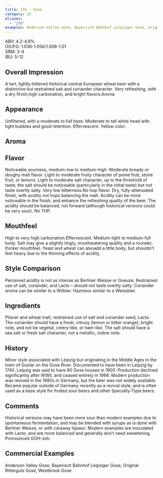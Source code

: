 ```yaml
---
title: 23G - Gose
category: 23
aliases: 
  - "23G"
examples: Anderson Valley Gose, Bayerisch Bahnhof Leipziger Gose, Original Ritterguts Gose, Westbrook Gose
---
```


ABV: 4.2-4.8%  
OG/FG: 1.036-1.056/1.006-1.01  
SRM: 3-4  
IBU: 5-12

## Overall Impression
A tart, lightly-bittered historical central European wheat beer with a distinctive but restrained salt and coriander character. Very refreshing, with a dry finish,high carbonation, and bright flavors.Aroma

## Appearance
Unfiltered, with a moderate to full haze. Moderate to tall white head with tight bubbles and good retention. Effervescent. Yellow color.

## Aroma


## Flavor
Noticeable sourness, medium-low to medium-high. Moderate bready or doughy malt flavor. Light to moderate fruity character of pome fruit, stone fruit, or lemons. Light to moderate salt character, up to the threshold of taste; the salt should be noticeable (particularly in the initial taste) but not taste overtly salty. Very low bitterness.No hop flavor. Dry, fully-attenuated finish, with acidity not hops balancing the malt. Acidity can be more noticeable in the finish, and enhance the refreshing quality of the beer. The acidity should be balanced, not forward (although historical versions could be very sour). No THP.

## Mouthfeel
High to very high carbonation.Effervescent. Medium-light to medium-full body. Salt may give a slightly tingly, mouthwatering quality and a rounder, thicker mouthfeel. Yeast and wheat can alsoadd a little body, but shouldn’t feel heavy due to the thinning effects of acidity.

## Style Comparison
Perceived acidity is not as intense as Berliner Weisse or Gueuze. Restrained use of salt, coriander, and Lacto – should not taste overtly salty. Coriander aroma can be similar to a Witbier. Haziness similar to a Weissbier.

## Ingredients
Pilsner and wheat malt, restrained use of salt and coriander seed, Lacto. The coriander should have a fresh, citrusy (lemon or bitter orange), bright note, and not be vegetal, celery-like, or ham-like. The salt should have a sea salt or fresh salt character, not a metallic, iodine note.

## History
Minor style associated with Leipzig but originating in the Middle Ages in the town of Goslar on the Gose River. Documented to have been in Leipzig by 1740. Leipzig was said to have 80 Gose houses in 1900. Production declined significantly after WWII, and ceased entirely in 1966. Modern production was revived in the 1980s in Germany, but the beer was not widely available. Became popular outside of Germany recently as a revival style, and is often used as a base style for fruited sour beers and other Specialty-Type beers.

## Comments
Historical versions may have been more sour than modern examples due to spontaneous fermentation, and may be blended with syrups as is done with Berliner Weisse, or with caraway liqueur. Modern examples are inoculated with Lacto, and are more balanced and generally don’t need sweetening. Pronounced GOH-zeh.

## Commercial Examples
Anderson Valley Gose, Bayerisch Bahnhof Leipziger Gose, Original Ritterguts Gose, Westbrook Gose